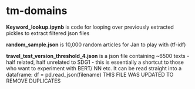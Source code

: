# tm-domains

**Keyword_lookup.ipynb** is code for looping over previously extracted pickles to extract filtered json files

**random_sample.json** is 10,000 random articles for Jan to play with (tf-idf)

**travel_test_version_threshold_4.json** is a json file containing ~6500 texts - half related, half unrelated to SDG1 - this is essentially a shortcut to those who want to experiment with BERT/ NN etc. It can be read straight into a dataframe: df = pd.read_json(filename)
THIS FILE WAS UPDATED TO REMOVE DUPLICATES 
